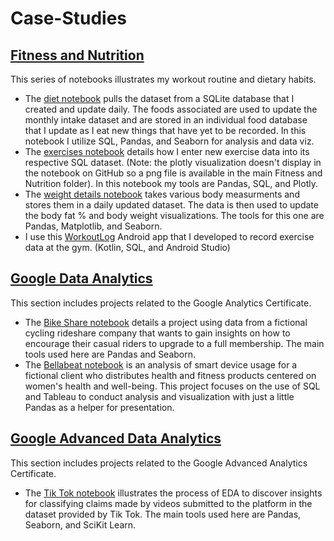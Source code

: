 # Case-Studies

<h2> <a href="https://github.com/Artuk009/Case-Studies/tree/a626b2a9328a92e7373cdd6262fa8739ddb31558/MyFitnessAndNutrition">Fitness and Nutrition</a> </h2>
<p>
This series of notebooks illustrates my workout routine and dietary habits.
  <ul>
    <li>The <a href="https://github.com/Artuk009/Case-Studies/blob/a626b2a9328a92e7373cdd6262fa8739ddb31558/MyFitnessAndNutrition/diet.ipynb">diet notebook</a> pulls the dataset from a SQLite database that I created and update daily. The foods associated are used to update the monthly intake dataset and are stored in an individual food database that I update as I eat new things that have yet to be recorded. In this notebook I utilize SQL, Pandas, and Seaborn for analysis and data viz. </li>
    <li>The <a href="https://github.com/Artuk009/Case-Studies/blob/a626b2a9328a92e7373cdd6262fa8739ddb31558/MyFitnessAndNutrition/exercises.ipynb">exercises notebook</a> details how I enter new exercise data into its respective SQL dataset. (Note: the plotly visualization doesn't display in the notebook on GitHub so a png file is available in the main Fitness and Nutrition folder). In this notebook my tools are Pandas, SQL, and Plotly. </li>
    <li>The <a href="https://github.com/Artuk009/Case-Studies/blob/a626b2a9328a92e7373cdd6262fa8739ddb31558/MyFitnessAndNutrition/weight_details.ipynb">weight details notebook</a> takes various body measurments and stores them in a daily updated dataset. The data is then used to update the body fat % and body weight visualizations. The tools for this one are Pandas, Matplotlib, and Seaborn.</li>
    <li>I use this <a href="https://github.com/Artuk009/WorkoutLog">WorkoutLog</a> Android app that I developed to record exercise data at the gym. (Kotlin, SQL, and Android Studio) </li>
  </ul>
</p>

<h2> <a href="https://github.com/Artuk009/Case-Studies/tree/d4cdb00a3ec4329d211beab13deef323626ae16f/GoogleDataAnalytics">Google Data Analytics</a> </h2>
<p>
  This section includes projects related to the Google Analytics Certificate.
  <ul>
    <li>The <a href="https://github.com/Artuk009/Case-Studies/blob/d4cdb00a3ec4329d211beab13deef323626ae16f/GoogleDataAnalytics/BikeShare/case_study.ipynb">Bike Share notebook</a> details a project using data from a fictional cycling rideshare company that wants to gain insights on how to encourage their casual riders to upgrade to a full membership. The main tools used here are Pandas and Seaborn. </li>
    <li> The <a href="https://github.com/Artuk009/Case-Studies/blob/d4cdb00a3ec4329d211beab13deef323626ae16f/GoogleDataAnalytics/Bellabeat/case_study.ipynb">Bellabeat notebook</a> is an analysis of smart device usage for a fictional client who distributes health and fitness products centered on women's health and well-being. This project focuses on the use of SQL and Tableau to conduct analysis and visualization with just a little Pandas as a helper for presentation. </li>
  </ul>
</p>

<h2> <a href="https://github.com/Artuk009/Case-Studies/tree/1d962873fcf351f5fe8adcf371c50d6123d058dc/GoogleAdvancedDataAnalytics">Google Advanced Data Analytics</a> </h2>
<p>
  This section includes projects related to the Google Advanced Analytics Certificate.
  <ul>
    <li>The <a href="https://github.com/Artuk009/Case-Studies/blob/1d962873fcf351f5fe8adcf371c50d6123d058dc/GoogleAdvancedDataAnalytics/TikTok/case_study.ipynb">Tik Tok notebook</a> illustrates the process of EDA to discover insights for classifying claims made by videos submitted to the platform in the dataset provided by Tik Tok. The main tools used here are Pandas, Seaborn, and SciKit Learn. </li>
  </ul>
</p>
